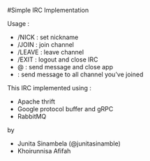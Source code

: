 #Simple IRC Implementation

Usage :
* /NICK <nickname> : set nickname
* /JOIN <channel> : join channel
* /LEAVE <channel> : leave channel
* /EXIT : logout and close IRC
* @<channel> <message> : send message and close app
* <message> : send message to all channel you've joined

This IRC implemented using :
* Apache thrift
* Google protocol buffer and gRPC
* RabbitMQ

by 
* Junita Sinambela (@junitasinamble)
* Khoirunnisa Afifah